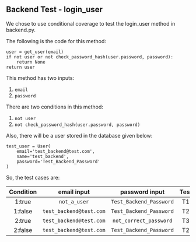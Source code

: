 ## Backend Test - login_user

We chose to use conditional coverage to test the login_user method in backend.py. 

The following is the code for this method:
```
user = get_user(email)
if not user or not check_password_hash(user.password, password):
    return None
return user
```

This method has two inputs: 
1. `email`
2. `password`

There are two conditions in this method: 
1. `not user`
2. `not check_password_hash(user.password, password)`

Also, there will be a user stored in the database given below:
```
test_user = User(
    email='test_backend@test.com',
    name='test_backend',
    password='Test_Backend_Password'
)
```

So, the test cases are:

| Condition | email input | password input | Test | email | password |
|:---------:|:-----------:|:--------------:|:----:|:-----:|:--------:|
| 1:true | `not_a_user` | `Test_Backend_Password` | T1 | `not_a_user` | `Test_Backend_Password` |
| 1:false | `test_backend@test.com` | `Test_Backend_Password` | T2 | `test_backend@test.com` | `Test_Backend_Password` |
| 2:true | `test_backend@test.com` | `not_correct_password` | T3 | `test_backend@test.com` | `not_correct_password` |
| 2:false | `test_backend@test.com` | `Test_Backend_Password` | T2 | `test_backend@test.com` | `Test_Backend_Password` |